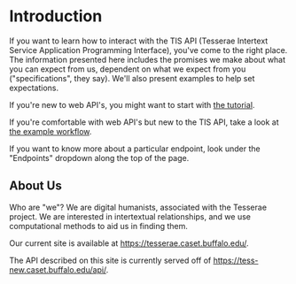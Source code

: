 # Introduction

If you want to learn how to interact with the TIS API (Tesserae Intertext Service Application Programming Interface), you've come to the right place.  The information presented here includes the promises we make about what you can expect from us, dependent on what we expect from you ("specifications", they say).  We'll also present examples to help set expectations.

If you're new to web API's, you might want to start with [the tutorial](getting-started/tutorial.md).

If you're comfortable with web API's but new to the TIS API, take a look at [the example workflow](getting-started/workflow.md).

If you want to know more about a particular endpoint, look under the "Endpoints" dropdown along the top of the page.

## About Us

Who are "we"?  We are digital humanists, associated with the Tesserae project.  We are interested in intertextual relationships, and we use computational methods to aid us in finding them.

Our current site is available at https://tesserae.caset.buffalo.edu/.

The API described on this site is currently served off of https://tess-new.caset.buffalo.edu/api/.
